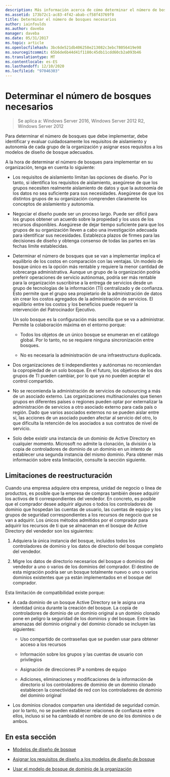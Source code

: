 ```yaml
---
description: Más información acerca de cómo determinar el número de bosques necesarios
ms.assetid: 173b72c1-ac83-4f42-abab-cf58f43769f0
title: Determinar el número de bosques necesarios
author: iainfoulds
ms.author: daveba
manager: daveba
ms.date: 05/31/2017
ms.topic: article
ms.openlocfilehash: 3bc6de521db406258e213082c3ebc78056419e98
ms.sourcegitcommit: 65b6de6b44d41f1180c45db11cdd60cb2a093b46
ms.translationtype: MT
ms.contentlocale: es-ES
ms.lasthandoff: 12/10/2020
ms.locfileid: "97046303"
---
```

# <a name="determining-the-number-of-forests-required"></a>Determinar el número de bosques necesarios

>Se aplica a: Windows Server 2016, Windows Server 2012 R2, Windows Server 2012

Para determinar el número de bosques que debe implementar, debe identificar y evaluar cuidadosamente los requisitos de aislamiento y autonomía de cada grupo de la organización y asignar esos requisitos a los modelos de diseño de bosque adecuados.

A la hora de determinar el número de bosques para implementar en su organización, tenga en cuenta lo siguiente:

-   Los requisitos de aislamiento limitan las opciones de diseño. Por lo tanto, si identifica los requisitos de aislamiento, asegúrese de que los grupos necesiten realmente aislamiento de datos y que la autonomía de los datos no sea suficiente para sus necesidades. Asegúrese de que los distintos grupos de su organización comprenden claramente los conceptos de aislamiento y autonomía.

-   Negociar el diseño puede ser un proceso largo. Puede ser difícil para los grupos obtener un acuerdo sobre la propiedad y los usos de los recursos disponibles. Asegúrese de dejar tiempo suficiente para que los grupos de su organización lleven a cabo una investigación adecuada para identificar sus necesidades. Establezca plazos de firmes para las decisiones de diseño y obtenga consenso de todas las partes en las fechas límite establecidas.

-   Determinar el número de bosques que se van a implementar implica el equilibrio de los costos en comparación con las ventajas. Un modelo de bosque único es la opción más rentable y requiere la menor cantidad de sobrecarga administrativa. Aunque un grupo de la organización podría preferir operaciones de servicio autónomas, podría ser más rentable para la organización suscribirse a la entrega de servicios desde un grupo de tecnologías de la información (TI) centralizado y de confianza. Esto permite que el grupo sea propietario de la administración de datos sin crear los costos agregados de la administración de servicios. El equilibrio entre los costos y los beneficios puede requerir la intervención del Patrocinador Ejecutivo.

    Un solo bosque es la configuración más sencilla que se va a administrar. Permite la colaboración máxima en el entorno porque:

    -   Todos los objetos de un único bosque se enumeran en el catálogo global. Por lo tanto, no se requiere ninguna sincronización entre bosques.

    -   No es necesaria la administración de una infraestructura duplicada.

-   Dos organizaciones de ti independientes y autónomas no recomiendan la copropiedad de un solo bosque. En el futuro, los objetivos de los dos grupos de TI pueden cambiar, por lo que ya no pueden aceptar el control compartido.

-   No se recomienda la administración de servicios de outsourcing a más de un asociado externo. Las organizaciones multinacionales que tienen grupos en diferentes países o regiones pueden optar por externalizar la administración de servicios a otro asociado externo para cada país o región. Dado que varios asociados externos no se pueden aislar entre sí, las acciones de un asociado pueden afectar al servicio del otro, lo que dificulta la retención de los asociados a sus contratos de nivel de servicio.

-   Solo debe existir una instancia de un dominio de Active Directory en cualquier momento. Microsoft no admite la clonación, la división o la copia de controladores de dominio de un dominio en un intento de establecer una segunda instancia del mismo dominio. Para obtener más información sobre esta limitación, consulte la sección siguiente.

## <a name="restructuring-limitations"></a>Limitaciones de reestructuración
Cuando una empresa adquiere otra empresa, unidad de negocio o línea de productos, es posible que la empresa de compras también desee adquirir los activos de ti correspondientes del vendedor. En concreto, es posible que el comprador desee adquirir algunos o todos los controladores de dominio que hospedan las cuentas de usuario, las cuentas de equipo y los grupos de seguridad correspondientes a los recursos de negocio que se van a adquirir. Los únicos métodos admitidos por el comprador para adquirir los recursos de ti que se almacenan en el bosque de Active Directory del vendedor son los siguientes:

1.  Adquiera la única instancia del bosque, incluidos todos los controladores de dominio y los datos de directorio del bosque completo del vendedor.

2.  Migre los datos de directorio necesarios del bosque o dominios del vendedor a uno o varios de los dominios del comprador. El destino de esta migración podría ser un bosque totalmente nuevo o uno o varios dominios existentes que ya están implementados en el bosque del comprador.

Esta limitación de compatibilidad existe porque:

-   A cada dominio de un bosque Active Directory se le asigna una identidad única durante la creación del bosque. La copia de controladores de dominio de un dominio original a un dominio clonado pone en peligro la seguridad de los dominios y del bosque. Entre las amenazas del dominio original y del dominio clonado se incluyen las siguientes:

    -   Uso compartido de contraseñas que se pueden usar para obtener acceso a los recursos

    -   Información sobre los grupos y las cuentas de usuario con privilegios

    -   Asignación de direcciones IP a nombres de equipo

    -   Adiciones, eliminaciones y modificaciones de la información de directorio si los controladores de dominio de un dominio clonado establecen la conectividad de red con los controladores de dominio del dominio original

-   Los dominios clonados comparten una identidad de seguridad común. por lo tanto, no se pueden establecer relaciones de confianza entre ellos, incluso si se ha cambiado el nombre de uno de los dominios o de ambos.

## <a name="in-this-section"></a>En esta sección

-   [Modelos de diseño de bosque](/previous-versions/windows/it-pro/windows-server-2008-R2-and-2008/cc770439(v=ws.10))

-   [Asignar los requisitos de diseño a los modelos de diseño de bosque](Forest-Design-Models.md)

-   [Usar el modelo de bosque de dominio de la organización](../../ad-ds/plan/Using-the-Organizational-Domain-Forest-Model.md)

